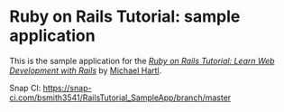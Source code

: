 # Ruby on Rails Tutorial: sample application

This is the sample application for the
[*Ruby on Rails Tutorial:
Learn Web Development with Rails*](http://www.railstutorial.org/)
by [Michael Hartl](http://www.michaelhartl.com/).

Snap CI: https://snap-ci.com/bsmith3541/RailsTutorial_SampleApp/branch/master
